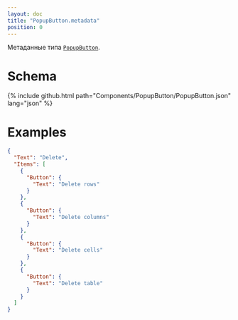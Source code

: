 ```yaml
---
layout: doc
title: "PopupButton.metadata"
position: 0
---
```


Метаданные типа [`PopupButton`](../).

# Schema

{% include github.html path="Components/PopupButton/PopupButton.json" lang="json" %}

# Examples

```json
{
  "Text": "Delete",
  "Items": [
    {
      "Button": {
        "Text": "Delete rows"
      }
    },
    {
      "Button": {
        "Text": "Delete columns"
      }
    },
    {
      "Button": {
        "Text": "Delete cells"
      }
    },
    {
      "Button": {
        "Text": "Delete table"
      }
    }
  ]
}
```
